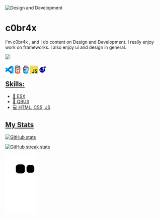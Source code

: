 ![Design and Development](https://cdn.discordapp.com/attachments/792954965668790346/852609014160425030/Sem_titulo.png)

# c0br4x

I'm c0br4x , and I do content on Design and Development. I really enjoy work on frameworks. I also enjoy ui and design in general.

<div>
  <a href="https://github.com/c0br4x">
  <img height="180em" src="https://github-readme-stats.vercel.app/api/top-langs/?username=c0br4x&layout=compact&langs_count=7&theme=dracula"/>
</div>
 
<div style="display: inline_block"><br>
 <img align="left" alt="Visual Studio Code" width="26px" src="https://raw.githubusercontent.com/github/explore/80688e429a7d4ef2fca1e82350fe8e3517d3494d/topics/visual-studio-code/visual-studio-code.png" />   
 <img align="left" alt="HTML5" width="26px" src="https://raw.githubusercontent.com/github/explore/80688e429a7d4ef2fca1e82350fe8e3517d3494d/topics/html/html.png" />
 <img align="left" alt="CSS3" width="26px" src="https://raw.githubusercontent.com/github/explore/80688e429a7d4ef2fca1e82350fe8e3517d3494d/topics/css/css.png" />
 <img align="left" alt="JavaScript" width="26px" src="https://raw.githubusercontent.com/github/explore/80688e429a7d4ef2fca1e82350fe8e3517d3494d/topics/javascript/javascript.png" />
 <img align="left" alt="Lua" width="26px" src="https://raw.githubusercontent.com/github/explore/80688e429a7d4ef2fca1e82350fe8e3517d3494d/topics/lua/lua.png" />
 <br>
</div>
 
## Skills: 
 
* 📌 ESX
* 📌 QBUS
* 💻 HTML, CSS, JS

## My Stats

![GitHub stats](https://github-readme-stats.vercel.app/api?username=c0br4x-d3v&show_icons=true&theme=tokyonight)

![GitHub streak stats](https://github-readme-streak-stats.herokuapp.com/?user=c0br4x-d3v&theme=tokyonight)  

![Snake animation](https://github.com/rafaballerini/rafaballerini/blob/output/github-contribution-grid-snake.svg)
 
